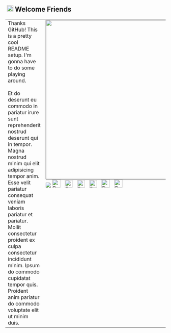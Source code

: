 ## &nbsp;<img width="20px" src="https://github.com/daephx/daephx/blob/master/assets/Mario_Hello.gif"> **Welcome Friends**

<table cellpadding="0" cellspacing="0" width="100%" border="0" border="0">
	<tr>
		<td width=60% valign="top">
			<!-- Text Body -->
			Thanks GitHub! This is a pretty cool README setup. I'm gonna have to do some playing around.<br><br>
			Et do deserunt eu commodo in pariatur irure sunt reprehenderit nostrud deserunt qui in tempor. Magna nostrud minim qui elit adipisicing tempor anim. Esse velit pariatur consequat veniam laboris pariatur et pariatur. Mollit consectetur proident ex culpa consectetur incididunt minim. Ipsum do commodo cupidatat tempor quis. Proident anim pariatur do commodo voluptate elit ut minim duis.
		</td>
		<td width=40% valign="top">
			<!-- Github Stats -->
			<a target="_blank" rel="noopener noreferrer" href=""><img width=500px
					src="https://github-readme-stats.vercel.app/api?username=daephx&show_icons=true&hide_border=true&bg_color=00000000&text_color=dddddd&count_private=true&include_all_commits=true"></img></a>
			<a target="_blank" rel="noopener noreferrer" href=""><img
					src="https://github-readme-stats.vercel.app/api/top-langs/?username=daephx&layout=compact&show_icons=true&hide_border=true&bg_color=00000000&text_color=dddddd" /></a>
			<!-- Social Links -->
			<a target="_blank" rel="noopener noreferrer" href="https://gitlab.com/daephx"><img
					style="clear:right; padding-right:10px;" alt="Daemon Phenex | GitLab" width="26px"
					src="https://github.com/daephx/daephx/blob/master/assets/GitLab.svg" /></a>
			<a target="_blank" rel="noopener noreferrer" href="https://in.linkedin.com/in/daephx"><img
					style="padding-right:10px;" alt="Daemon Phenex | Linkedin" width="24px"
					src="https://github.com/daephx/daephx/blob/master/assets/Linkedin.svg" /></a>
			<a target="_blank" rel="noopener noreferrer" href="https://instagram.com/daephx/"><img
					style="padding-right:10px;" alt="Daemon Phenex | Instagram" width="24px"
					src="https://github.com/daephx/daephx/blob/master/assets/Instagram.svg" /></a>
			<a target="_blank" rel="noopener noreferrer" href="https://twitter.com/daephx"><img
					style="padding-right:10px;" alt="Daemon Phenex | Twitter" width="24px"
					src="https://github.com/daephx/daephx/blob/master/assets/Twitter.svg" /></a>
			<a target="_blank" rel="noopener noreferrer" href="https://www.youtube.com/channel/UCvWVQZRK5lmETzEf_CNmwcw"><img
					style="padding-right:10px;" alt="Daemon Phenex | Youtube" width="26px"
					src="https://github.com/daephx/daephx/blob/master/assets/YouTube.svg" /></a>
			<a target="_blank" rel="noopener noreferrer" href="mailto:demonphoenix42@gmail.com"><img
					style="padding-right:10px;" alt="Daemon Phenex | Gmail" width="26px"
					src="https://github.com/daephx/daephx/blob/master/assets/Gmail.svg" /></a>
		</td>
	</tr>
</table>